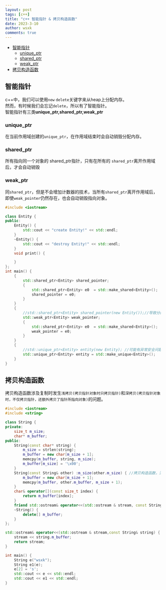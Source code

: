 ```yaml
---
layout: post
tags: [c++]
title: "c++ 智能指针 & 拷贝构造函数"
date: 2023-3-10
author: wsxk
comments: true
---
```


- [智能指针](#智能指针)
	- [unique\_ptr](#unique_ptr)
	- [shared\_ptr](#shared_ptr)
	- [weak\_ptr](#weak_ptr)
- [拷贝构造函数](#拷贝构造函数)



## 智能指针<br>
c++中，我们可以使用`new` `delete`关键字来从heap上分配内存。<br>
然而，有时候我们会忘记`delete`，所以有了智能指针。<br>
智能指针有三类**unique_ptr,shared_ptr,weak_ptr**<br>

### unique_ptr<br>
在当前作用域创建的`unique_ptr`，在作用域结束时会自动销毁分配内存。<br>
### shared_ptr<br>
所有指向同一个对象的 shared_ptr指针，只有在所有的 `shared_ptr`离开作用域后，才会自动销毁<br>
### weak_ptr<br>
同`shared_ptr`，但是不会增加计数器的技术，当所有`shared_ptr`离开作用域后，即使`weak_pointer`仍然存在，也会自动销毁指向对象。<br>
```c++
#include <iostream>

class Entity {
public:
	Entity() {
		std::cout << "create Entity!" << std::endl;
	}
	~Entity() {
		std::cout << "destroy Entity!" << std::endl;
	}
	void print() {

	}
};
int main() {
    {
        std::shared_ptr<Entity> shared_pointer;
        {
            std::shared_ptr<Entity> e0  = std::make_shared<Entity>();
			shared_pointer = e0;
        }
    }
	{
		//std::shared_ptr<Entity> shared_pointer(new Entity());//导致分配2次，影响性能
		std::weak_ptr<Entity> weak_pointer;
		{
			std::shared_ptr<Entity> e0  = std::make_shared<Entity>();
			weak_pointer = e0;
		}
	}
	{
		//std::unique_ptr<Entity> entity(new Entity); //可能有异常安全问题
		std::unique_ptr<Entity> entity = std::make_unique<Entity>();
	}
}
```


## 拷贝构造函数<br>
拷贝构造函数涉及复制时发生`浅拷贝(拷贝指针对象时只拷贝指针)`和`深拷贝(拷贝指针对象时，不仅拷贝指针，还额外拷贝了指针所指向对象)`的问题。<br>
```c++
#include <iostream>
#include <string>

class String {
private:
	size_t m_size;
	char* m_buffer;
public:
	String(const char* string) {
		m_size = strlen(string);
		m_buffer = new char[m_size + 1];
		memcpy(m_buffer, string, m_size);
		m_buffer[m_size] = '\x00';
	}
	String(const String& other) :m_size(other.m_size) { //拷贝构造函数，深拷贝
		m_buffer = new char[m_size + 1];
		memcpy(m_buffer, other.m_buffer, m_size + 1);
	}
	char& operator[](const size_t index) {
		return m_buffer[index];
	}
	friend std::ostream& operator<<(std::ostream & stream, const String& string);
	~String() {
		delete[] m_buffer;
	}
};

std::ostream& operator<<(std::ostream & stream,const String& string) {
	stream << string.m_buffer;
	return stream;
}

int main() {
	String e("wsxk");
	String e1(e);
	e[2] = 's';
	std::cout << e << std::endl;
	std::cout << e1 << std::endl;
}
```